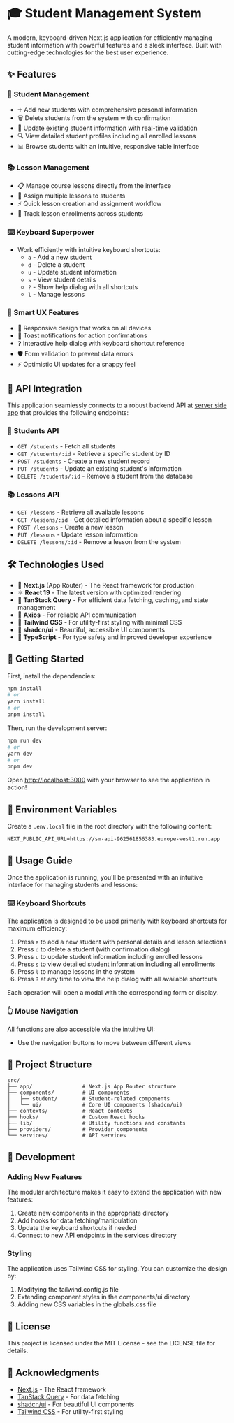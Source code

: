 # 🎓 Student Management System

A modern, keyboard-driven Next.js application for efficiently managing student information with powerful features and a sleek interface. Built with cutting-edge technologies for the best user experience.

## ✨ Features

### 👤 Student Management

- ➕ Add new students with comprehensive personal information
- 🗑️ Delete students from the system with confirmation
- 📝 Update existing student information with real-time validation
- 🔍 View detailed student profiles including all enrolled lessons
- 📊 Browse students with an intuitive, responsive table interface

### 📚 Lesson Management

- 📋 Manage course lessons directly from the interface
- 🔄 Assign multiple lessons to students
- ⚡ Quick lesson creation and assignment workflow
- 📅 Track lesson enrollments across students

### ⌨️ Keyboard Superpower

- Work efficiently with intuitive keyboard shortcuts:
  - `a` - Add a new student
  - `d` - Delete a student
  - `u` - Update student information
  - `s` - View student details
  - `?` - Show help dialog with all shortcuts
  - `l` - Manage lessons

### 🧠 Smart UX Features

- 🌙 Responsive design that works on all devices
- 🔔 Toast notifications for action confirmations
- ❓ Interactive help dialog with keyboard shortcut reference
- 🛡️ Form validation to prevent data errors
- ⚡ Optimistic UI updates for a snappy feel

## 🔌 API Integration

This application seamlessly connects to a robust backend API at [server side app](https://github.com/GamalSamadov/sm-api) that provides the following endpoints:

### 👥 Students API

- `GET /students` - Fetch all students
- `GET /students/:id` - Retrieve a specific student by ID
- `POST /students` - Create a new student record
- `PUT /students` - Update an existing student's information
- `DELETE /students/:id` - Remove a student from the database

### 📚 Lessons API

- `GET /lessons` - Retrieve all available lessons
- `GET /lessons/:id` - Get detailed information about a specific lesson
- `POST /lessons` - Create a new lesson
- `PUT /lessons` - Update lesson information
- `DELETE /lessons/:id` - Remove a lesson from the system

## 🛠️ Technologies Used

- 🚀 **Next.js** (App Router) - The React framework for production
- ⚛️ **React 19** - The latest version with optimized rendering
- 🔄 **TanStack Query** - For efficient data fetching, caching, and state management
- 📡 **Axios** - For reliable API communication
- 🎨 **Tailwind CSS** - For utility-first styling with minimal CSS
- 🧩 **shadcn/ui** - Beautiful, accessible UI components
- 📝 **TypeScript** - For type safety and improved developer experience

## 🚀 Getting Started

First, install the dependencies:

```bash
npm install
# or
yarn install
# or
pnpm install
```

Then, run the development server:

```bash
npm run dev
# or
yarn dev
# or
pnpm dev
```

Open [http://localhost:3000](http://localhost:3000) with your browser to see the application in action!

## 🔐 Environment Variables

Create a `.env.local` file in the root directory with the following content:

```
NEXT_PUBLIC_API_URL=https://sm-api-962561856383.europe-west1.run.app
```

## 📱 Usage Guide

Once the application is running, you'll be presented with an intuitive interface for managing students and lessons:

### ⌨️ Keyboard Shortcuts

The application is designed to be used primarily with keyboard shortcuts for maximum efficiency:

1. Press `a` to add a new student with personal details and lesson selections
2. Press `d` to delete a student (with confirmation dialog)
3. Press `u` to update student information including enrolled lessons
4. Press `s` to view detailed student information including all enrollments
5. Press `l` to manage lessons in the system
6. Press `?` at any time to view the help dialog with all available shortcuts

Each operation will open a modal with the corresponding form or display.

### 👆 Mouse Navigation

All functions are also accessible via the intuitive UI:

- Use the navigation buttons to move between different views

## 📝 Project Structure

```
src/
├── app/                # Next.js App Router structure
├── components/         # UI components
│   ├── student/        # Student-related components
│   └── ui/             # Core UI components (shadcn/ui)
├── contexts/           # React contexts
├── hooks/              # Custom React hooks
├── lib/                # Utility functions and constants
├── providers/          # Provider components
└── services/           # API services
```

## 🧪 Development

### Adding New Features

The modular architecture makes it easy to extend the application with new features:

1. Create new components in the appropriate directory
2. Add hooks for data fetching/manipulation
3. Update the keyboard shortcuts if needed
4. Connect to new API endpoints in the services directory

### Styling

The application uses Tailwind CSS for styling. You can customize the design by:

1. Modifying the tailwind.config.js file
2. Extending component styles in the components/ui directory
3. Adding new CSS variables in the globals.css file

## 📄 License

This project is licensed under the MIT License - see the LICENSE file for details.

## 👏 Acknowledgments

- [Next.js](https://nextjs.org/) - The React framework
- [TanStack Query](https://tanstack.com/query) - For data fetching
- [shadcn/ui](https://ui.shadcn.com/) - For beautiful UI components
- [Tailwind CSS](https://tailwindcss.com/) - For utility-first styling
